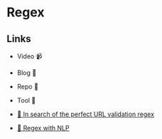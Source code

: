 # Regex 
## Links

- Video 📹
- Blog 📝
- Repo 🐙
- Tool 🔧

- [📝 In search of the perfect URL validation regex](https://mathiasbynens.be/demo/url-regex)
- [🔧 Regex with NLP](https://www.autoregex.xyz/)